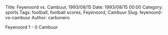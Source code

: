 Title: Feyenoord vs. Cambuur, 1993/08/15
Date: 1993/08/15 00:00
Category: sports
Tags: football, football scores, Feyenoord, Cambuur
Slug: feyenoord-vs-cambuur
Author: carbonero


Feyenoord 1 - 0 Cambuur
